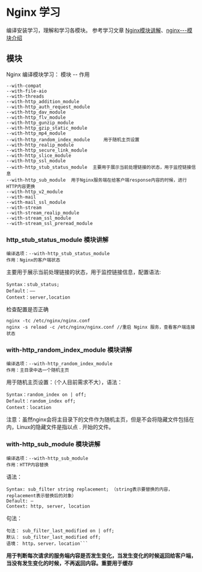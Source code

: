 # Nginx 学习 #
编译安装学习，理解和学习各模块。 参考学习文章 [Nginx模块讲解](https://www.jianshu.com/p/921b238e51dd "Nginx模块讲解")、[nginx---模块介绍](https://blog.csdn.net/moonhmilyms/article/details/19838283 "nginx--模块介绍")

## 模块 ##
Nginx 编译模块学习： 模块 -- 作用

	--with-compat 
	--with-file-aio 
	--with-threads 
	--with-http_addition_module 
	--with-http_auth_request_module 
	--with-http_dav_module 
	--with-http_flv_module 
	--with-http_gunzip_module 
	--with-http_gzip_static_module 
	--with-http_mp4_module 
	--with-http_random_index_module 	用于随机主页设置
	--with-http_realip_module 
	--with-http_secure_link_module 
	--with-http_slice_module 
	--with-http_ssl_module 
	--with-http_stub_status_module 	主要用于展示当前处理链接的状态，用于监控链接信息
	--with-http_sub_module 	用于Nginx服务端在给客户端response内容的时候，进行HTTP内容更换
	--with-http_v2_module 
	--with-mail 
	--with-mail_ssl_module 
	--with-stream 
	--with-stream_realip_module 
	--with-stream_ssl_module 
	--with-stream_ssl_preread_module 


### http_stub_status_module 模块讲解 ###

	编译选项：--with-http_stub_status_module 
	作用：Nginx的客户端状态

主要用于展示当前处理链接的状态，用于监控链接信息，配置语法:
	
	Syntax：stub_status;
	Default：——
	Context：server,location

检查配置是否正确

	nginx -tc /etc/nginx/nginx.conf
	nginx -s reload -c /etc/nginx/nginx.conf //重启 Nginx 服务，查看客户端连接状态


### with-http_random_index_module 模块讲解 ###

	编译选项：--with-http_random_index_module
	作用：主目录中选一个随机主页

用于随机主页设置：（个人目前需求不大），语法：

	Syntax：random_index on | off;
	Default：random_index off;
	Context：location

注意：虽然nginx会将主目录下的文件作为随机主页，但是不会将隐藏文件包括在内，Linux的隐藏文件是指以点 . 开始的文件。

### with-http_sub_module 模块讲解 ###

	编译选项：--with-http_sub_module
	作用：HTTP内容替换
语法：

	Syntax: sub_filter string replacement; （string表示要替换的内容，replacement表示替换后的对象）
	Default: —
	Context: http, server, location
句法：

	句法： sub_filter_last_modified on | off;
	默认： sub_filter_last_modified off;
	语境： http，server，location```

**用于判断每次请求的服务端内容是否发生变化，当发生变化的时候返回给客户端，当没有发生变化的时候，不再返回内容。重要用于缓存**
